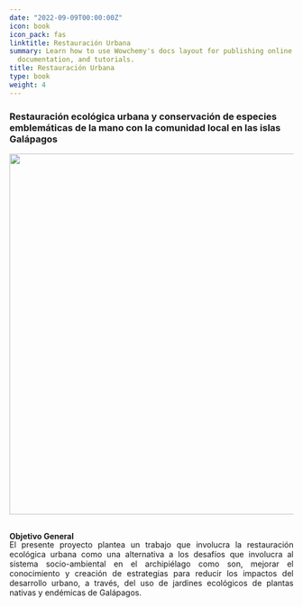 ```yaml
---
date: "2022-09-09T00:00:00Z"
icon: book
icon_pack: fas
linktitle: Restauración Urbana
summary: Learn how to use Wowchemy's docs layout for publishing online courses, software
  documentation, and tutorials.
title: Restauración Urbana
type: book
weight: 4
---
```


### Restauración ecológica urbana y conservación de especies emblemáticas de la mano con la comunidad local en las islas Galápagos

<img src="/projects/restauracion_u.jpg" width=640 style="margin-bottom:1rem;"/>


**Objetivo General**
<p style='margin-top:-1rem; text-align:justify;'>
El presente proyecto plantea un trabajo que involucra la restauración ecológica 
urbana como una alternativa a los desafíos que involucra al sistema socio-ambiental en el archipiélago como son, mejorar el conocimiento y creación de estrategias para reducir los impactos del desarrollo urbano, a través, del uso de jardines ecológicos de plantas nativas y endémicas de Galápagos.
